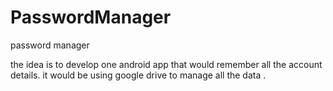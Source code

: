 # PasswordManager
password manager

the idea is to develop one android app that would remember all the account details. 
it would be using google drive to manage all the data .
